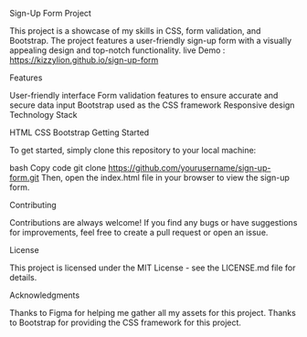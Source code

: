 Sign-Up Form Project

This project is a showcase of my skills in CSS, form validation, and Bootstrap. The project features a user-friendly sign-up form with a visually appealing design and top-notch functionality.
live Demo :  https://kizzylion.github.io/sign-up-form

Features

User-friendly interface
Form validation features to ensure accurate and secure data input
Bootstrap used as the CSS framework
Responsive design
Technology Stack

HTML
CSS
Bootstrap
Getting Started

To get started, simply clone this repository to your local machine:

bash
Copy code
git clone https://github.com/yourusername/sign-up-form.git
Then, open the index.html file in your browser to view the sign-up form.

Contributing

Contributions are always welcome! If you find any bugs or have suggestions for improvements, feel free to create a pull request or open an issue.

License

This project is licensed under the MIT License - see the LICENSE.md file for details.

Acknowledgments

Thanks to Figma for helping me gather all my assets for this project.
Thanks to Bootstrap for providing the CSS framework for this project.




